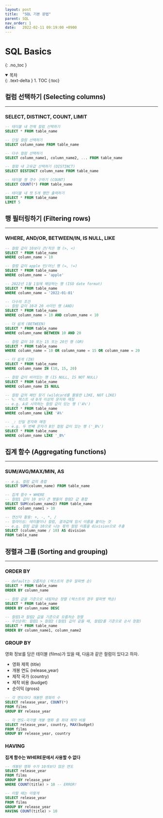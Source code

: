 ```yaml
---
layout: post
title:  "SQL 기본 문법"
parent: SQL
nav_order: 1
date:   2022-02-11 09:19:00 +0900
---
```

# SQL Basics
{: .no_toc }

<details open markdown="block">
  <summary>
    목차
  </summary>
  {: .text-delta }
1. TOC
{:toc}
</details>

## 컬럼 선택하기 (Selecting columns)
---
### SELECT, DISTINCT, COUNT, LIMIT

```sql
-- 테이블 내 전체 컬럼 선택하기
SELECT * FROM table_name

-- 단일 컬럼 선택하기
SELECT column_name FROM table_name

-- 다수 컬럼 선택하기
SELECT column_name1, column_name2, ... FROM table_name

-- 컬럼 내 고유값 선택하기 (DISTINCT)
SELECT DISTINCT column_name FROM table_name

-- 테이블 행 갯수 구하기 (COUNT)
SELECT COUNT(*) FROM table_name

-- 테이블 내 첫 5개 행만 출력하기
SELECT * FROM table_name
LIMIT 5
```

## 행 필터링하기 (Filtering rows)
---
### WHERE, AND/OR, BETWEEN/IN, IS NULL, LIKE
```sql
-- 컬럼 값이 10보다 큰/작은 행 (>, <)
SELECT * FROM table_name 
WHERE column_name > 10

-- 컬럼 값이 apple 인/아닌 행 (=, !=)
SELECT * FROM table_name 
WHERE column_name = 'apple'

-- 2022년 1월 1일에 해당하는 행 (ISO date format)
SELECT * FROM table_name 
WHERE column_name = '2022-01-01'

-- 다수의 조건
-- 컬럼 값이 10과 20 사이인 행 (AND)
SELECT * FROM table_name 
WHERE column_name > 10 AND column_name < 10

-- 더 쉽게 (BETWEEN)
SELECT * FROM table_name
WHERE column_name BETWEEN 10 AND 20

-- 컬럼 값이 10 또는 15 또는 20인 행 (OR)
SELECT * FROM table_name 
WHERE column_name = 10 OR column_name = 15 OR column_name = 20

-- 더 쉽게 (IN)
SELECT * FROM table_name
WHERE column_name IN (10, 15, 20)

-- 컬럼 값이 비어있는 행 (IS NULL, IS NOT NULL)
SELECT * FROM table_name
WHERE column_name IS NULL

-- 컬럼 값의 패턴 찾기 (wildcard를 활용한 LIKE, NOT LIKE)
-- %: 텍스트 내 0개 이상의 문자와 매칭
-- e.g. A로 시작하는 컬럼 값이 있는 행 ('A%')
SELECT * FROM table_name
WHERE column_name LIKE 'A%'

-- _: 단일 문자와 매칭
-- e.g. 두 번째 문자가 B인 컬럼 값이 있는 행 ('_B%')
SELECT * FROM table_name
WHERE column_name LIKE '_B%'
```

## 집계 함수 (Aggregating functions)
---
### SUM/AVG/MAX/MIN, AS
```sql
-- e.g. 컬럼 값의 총합
SELECT SUM(column_name) FROM table_name

-- 집계 함수 + WHERE
-- 컬럼1 값이 10 보다 큰 행들의 컬럼2 값 총합
SELECT SUM(column_name2) FROM table_name
WHERE column_name1 > 10

-- 연산자 활용: +, -, *, /
-- 얼라이싱: 테이블이나 컬럼, 결과값에 임시 이름을 붙이는 것
-- e.g. 컬럼 값을 10으로 나눈 몫의 컬럼 이름을 division으로 추출
SELECT (column_name / 10) AS division 
FROM table_name
```
## 정렬과 그룹 (Sorting and grouping)
---
### ORDER BY
```sql
-- default는 오름차순 (텍스트의 경우 알파벳 순)
SELECT * FROM table_name
ORDER BY column_name

-- 컬럼 값을 기준으로 내림차순 정렬 (텍스트의 경우 알파벳 역순)
SELECT * FROM table_name
ORDER BY column_name DESC

-- 컬럼1과 컬럼2 값을 기준으로 오름차순 정렬
-- 우선순위: 컬럼1 > 컬럼2 (컬럼1 값이 같을 때, 컬럼2를 기준으로 순서 정함)
SELECT * FROM table_name
ORDER BY column_name1, column_name2
```
### GROUP BY
영화 정보를 담은 테이블 (films)가 있을 때, 다음과 같은 컬럼이 있다고 하자.
- 영화 제목 (title)
- 개봉 연도 (release_year)
- 제작 국가 (country)
- 제작 비용 (budget)
- 순이익 (gross)

```sql
-- 각 연도마다 개봉한 영화의 수
SELECT release_year, COUNT(*)
FROM films
GROUP BY release_year

-- 각 연도-국가별 개봉 영화 중 최대 제작 비용
SELECT release_year, country, MAX(budget)
FROM films
GROUP BY release_year, country
```

### HAVING
**집계 함수는 WHERE문에서 사용할 수 없다**
```sql
-- 개봉된 영화 수가 10개보다 많은 연도
SELECT release_year
FROM films
GROUP BY release_year
WHERE COUNT(title) > 10 -- ERROR!

-- 이럴 때는 이렇게
SELECT release_year
FROM films
GROUP BY release_year
HAVING COUNT(title) > 10
```